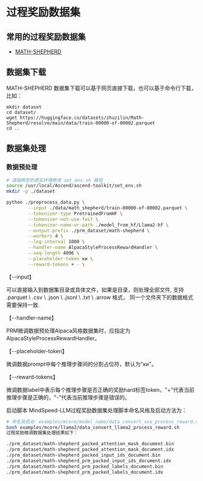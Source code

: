 # 过程奖励数据集

## 常用的过程奖励数据集

- [MATH-SHEPHERD](https://huggingface.co/datasets/zhuzilin/Math-Shepherd)

## 数据集下载

MATH-SHEPHERD 数据集下载可以基于网页直接下载，也可以基于命令行下载，比如：

```shell
mkdir dataset
cd dataset/
wget https://huggingface.co/datasets/zhuzilin/Math-Shepherd/resolve/main/data/train-00000-of-00002.parquet
cd ..
```

## 数据集处理

### 数据预处理

```bash
# 请按照您的真实环境修改 set_env.sh 路径
source /usr/local/Ascend/ascend-toolkit/set_env.sh
mkdir -p ./dataset

python ./preprocess_data.py \
        --input ./data/math_shepherd/train-00000-of-00002.parquet \
        --tokenizer-type PretrainedFromHF \
        --tokenizer-not-use-fast \
        --tokenizer-name-or-path ./model_from_hf/Llama2-hf \
        --output-prefix ./prm_dataset/math-shepherd \
        --workers 4 \
        --log-interval 1000 \
        --handler-name AlpacaStyleProcessRewardHandler \
        --seq-length 4096 \
        --placeholder-token ки \
        --reward-tokens + - \
```

【--input】

可以直接输入到数据集目录或具体文件，如果是目录，则处理全部文件, 支持 .parquet \ .csv \ .json \ .jsonl \ .txt \ .arrow 格式， 同一个文件夹下的数据格式需要保持一致.

【--handler-name】

PRM微调数据预处理Alpaca风格数据集时，应指定为AlpacaStyleProcessRewardHandler。

【--placeholder-token】

微调数据prompt中每个推理步骤间的分割占位符，默认为"ки"。

【--reward-tokens】

微调数据label中表示每个推理步骤是否正确的奖励hard标签token，"+"代表当前推理步骤是正确的，"-"代表当前推理步骤是错误的。

启动脚本
MindSpeed-LLM过程奖励数据集处理脚本命名风格及启动方法为：

```bash
# 命名及启动：examples/mcore/model_name/data_convert_xxx_process_reward.sh
bash examples/mcore/llama2/data_convert_llama2_process_reward.sh
过程奖励微调数据集处理结果如下：

./prm_dataset/math-shepherd_packed_attention_mask_document.bin
./prm_dataset/math-shepherd_packed_attention_mask_document.idx
./prm_dataset/math-shepherd_packed_input_ids_document.bin
./prm_dataset/math-shepherd_prm_packed_input_ids_document.idx
./prm_dataset/math-shepherd_prm_packed_labels_document.bin
./prm_dataset/math-shepherd_prm_packed_labels_document.idx
```
